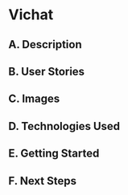 # Vichat
## A. Description

## B. User Stories

## C. Images

## D. Technologies Used

## E. Getting Started

## F. Next Steps
